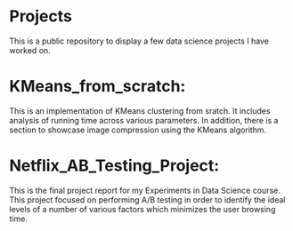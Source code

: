 # Projects

This is a public repository to display a few data science projects I have worked on.

# KMeans_from_scratch:

This is an implementation of KMeans clustering from sratch. It includes analysis of running time across various parameters. In addition, there is a section to showcase image compression using the KMeans algorithm.

# Netflix_AB_Testing_Project:

This is the final project report for my Experiments in Data Science course. This project focused on performing A/B testing in order to identify the ideal levels of a number of various factors which minimizes the user browsing time.
